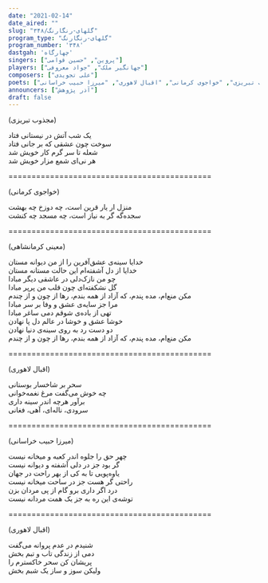 ```yaml
---
date: "2021-02-14"
date_aired: ""
slug: "گلهای-رنگارنگ/۳۴۸"
program_type: "گلهای-رنگارنگ"
program_number: '۳۴۸'
dastgah: 'چهارگاه'
singers: ["پروین", "حسین قوامی"]
players: ["جهانگیر ملک", "جواد معروفی"]
composers: ["علی تجویدی"]
poets: ["معینی کرمانشاهی", "مجذوب تبریزی", "خواجوی کرمانی", "اقبال لاهوری", "میرزا حبیب خراسانی"]
announcers: ["آذر پژوهش"]
draft: false
---
```


(مجذوب تبریزی)  

یک شب آتش در نیستانی فتاد  
سوخت چون عشقی که بر جانی فتاد  
شعله تا سر گرم کار خویش شد  
هر نی‌ای شمع مزار خویش شد  

============================================  

(خواجوی کرمانی)  

منزل ار یار قرین است، چه دوزخ چه بهشت  
سجده‌گه گر به نیاز است، چه مسجد چه کنشت  

============================================  

(معینی کرمانشاھی)  

خدایا سینه‌ی عشق‌آفرین را از من دیوانه مستان  
خدایا از دل آشفته‌ام این حالت مستانه مستان  
چو من نازک‌دلی در عاشقی دیگر مبادا  
گل نشکفته‌ای چون قلب من پرپر مبادا  
مکن منع‌ام، مده پندم، که آزاد از همه بندم، رها از چون و از چندم  
مرا جز سایه‌ی عشق و وفا بر سر مبادا  
تهی از باده‌ی شوقم دمی ساغر مبادا  
خوشا عشق و خوشا در عالم دل پا نهادن  
دو دست رد به روی سینه‌ی دنیا نهادن  
مکن منع‌ام، مده پندم، که آزاد از همه بندم، رها از چون و از چندم  

============================================  

(اقبال لاهوری)  

سحر بر شاخسار بوستانی  
چه خوش می‌گفت مرغ نغمه‌خوانی  
برآور هرچه اندر سینه داری  
سرودی، ناله‌ای، آهی، فغانی  

============================================  

(میرزا حبیب خراسانی)  

چهر حق را جلوه اندر کعبه و میخانه نیست  
گر بود جز در دلی آشفته و دیوانه نیست  
یاوه‌پویی تا به کی از بهر راحت در جهان  
راحتی گر هست جز در ساحت میخانه نیست  
درد اگر داری برو گام از پی مردان بزن  
توشه‌ی این ره به جز یک همت مردانه نیست  

============================================  

(اقبال لاهوری)  

شنیدم در عدم پروانه می‌گفت  
دمی از زندگی تاب و تبم بخش  
پریشان کن سحر خاکسترم را  
ولیکن سوز و ساز یک شبم بخش  
